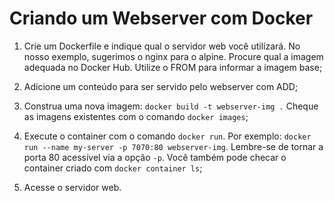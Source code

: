 # Criando um Webserver com Docker

1. Crie um Dockerfile e indique qual o servidor web você utilízará. No nosso exemplo, sugerimos o nginx para
o alpine. Procure qual a imagem adequada no Docker Hub. Utilize o FROM para informar a imagem base;

2. Adicione um conteúdo para ser servido pelo webserver com ADD;

3. Construa uma nova imagem: `docker build -t webserver-img .` Cheque as imagens existentes com o comando
`docker images`;

4. Execute o container com o comando `docker run`. Por exemplo: 
`docker run --name my-server -p 7070:80 webserver-img`. Lembre-se de tornar a porta 80 acessível via a opção 
`-p`. Você também pode checar o container criado com `docker container ls`;

5. Acesse o servidor web.